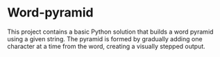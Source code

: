# Word-pyramid
This project contains a basic Python solution that builds a word pyramid using a given string. The pyramid is formed by gradually adding one character at a time from the word, creating a visually stepped output.
